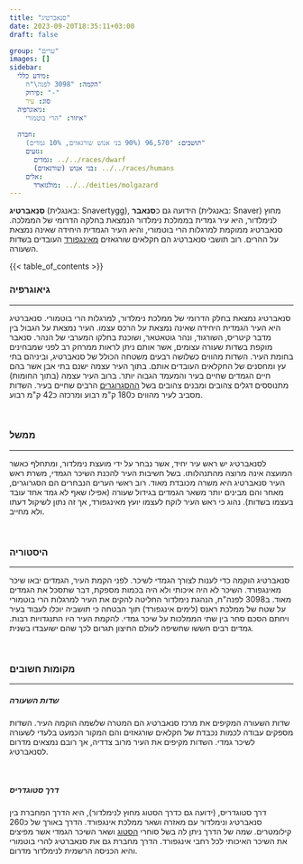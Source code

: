 ```yaml
---
title: "סנאברטיג"
date: 2023-09-20T18:35:11+03:00
draft: false

group: "ערים"
images: []
sidebar:
  מידע כללי:
    הקמה: "3098 לפנה\"ח"
    פירוק: "-"
    סוג: עיר
  גיאוגרפיה:
    איזור: "הרי בוטמורי"
    
  חברה:
    תושבים: "96,570 (90% בני אנוש שורגאזים, 10% גמדים)"
    גזעים:
      גמדים: ../../races/dwarf
      בני אנוש (שורגאזים): ../../races/humans
    אלים:
      מולגזארד: ../../deities/molgazard
---
```


**סְנַאבֵרטִיג** (באנגלית: Snavertygg), הידועה גם כ**סנאבר** (באנגלית: Snaver) מחוץ לנימלדור, היא עיר גמדית בממלכת נימלדור הנמצאת בחלקה הדרומי של הממלכה. סנאברטיג ממוקמת למרגלות הרי בוטמורי, והיא העיר הגמדית היחידה שאינה נמצאת על ההרים. רוב תושבי סנאברטיג הם חקלאים שורגאזים [מאינגפורד](../../kingdoms/ingford) העובדים בשדות השעורה. 

{{< table_of_contents >}}

### גיאוגרפיה
---
סנאברטיג נמצאת בחלק הדרומי של ממלכת נימלדור, למרגלות הרי בוטמורי. סנאברטיג היא העיר הגמדית היחידה שאינה נמצאת על הרכס עצמו. העיר נמצאת על הגבול בין מדבר קיטריס, השורגוד, ונהר גוטאטאר, ושוכנת בחלקו המערבי של הנהר. סנאבר מוקפת בשדות שעורה עצומים, אשר אותם ניתן לראות ממרחק רב לפני שמבחינים בחומת העיר. השדות מהווים כשלושה רבעים משטחה הכולל של סנאברטיג, וביניהם בתי עץ ומחסנים של החקלאים העובדים אותם. בתוך העיר עצמה ישנם בתי אבן אשר בהם חיים הגמדים שחיים בעיר והמעמד הגבוה יותר. ברוב העיר עצמה (בתוך החומות) מתנוססים דגלים צהובים ומבנים צהובים בשל [ההסגרוגרים](../../races/dwarf#_הסגרוגר_) הרבים שחיים בעיר. השדות מסביב לעיר מהווים כ180 ק"מ רבוע ומרכזה כ42 ק"מ רבוע.

&nbsp;

### ממשל
---
לסנאברטיג יש ראש עיר יחיד, אשר נבחר על ידי מועצת נימלדור, ומתחלף כאשר המועצה אינה מרוצה מהתנהלותו. בשל חשיבות העיר להכנת השיכר הגמדי, משרת ראש העיר סנאברטיג היא משרה מכובדת מאוד. רוב ראשי הערים הנבחרים הם הסגרוגרים, מאחר והם מבינים יותר משאר הגמדים בגידול שעורה (אפילו שאף לא גמד אחד עובד בעצמו בשדות). נהוג כי ראש העיר לוקח לעצמו יועץ מאינגפורד, אך זה נתון לשיקול דעתו ולא מחייב. 

&nbsp;

### היסטוריה
---
סנאברטיג הוקמה כדי לענות לצורך הגמדי לשיכר. לפני הקמת העיר, הגמדים יבאו שיכר מאינגפורד. השיכר לא היה איכותי ולא היה בכמות מספקת, דבר שתסכל את הגמדים מאוד. ב3098 לפנה"ח, הנהגת נימלדור החליטה להקים את העיר למרגלות הרי בוטמורי על שטח של ממלכת ראנס (לימים אינגפורד) תוך הבטחה כי תושביה יוכלו לעבוד בעיר ויחתם הסכם סחר בין שתי הממלכות על שיכר גמדי. להקמת העיר היו התנגדויות רבות. גמדים רבים חששו שחשיפה לעולם החיצון תגרום לכך שהם ישועבדו בשנית. 

&nbsp;

### מקומות חשובים
---
##### שדות השעורה
שדות השעורה המקיפים את מרכז סנאברטיג הם המטרה שלשמה הוקמה העיר. השדות מספקים עבודה לכמות נכבדת של חקלאים שורגאזים והם המקור הכמעט בלעדי לשעורה לשיכר גמדי. השדות מקיפים את העיר מרוב צדדיה, אך רובם נמצאים מדרום לסנאברטיג. 

&nbsp;
##### דרך סטוגדריס
דרך סטוגדריס, (ידועה גם כדרך הסטוג מחוץ לנימלדור), היא הדרך המחברת בין סנאברטיג ונימלדור עם מאזרה ושאר ממלכת אינגפורד. הדרך באורך של כ260 קילומטרים. שמה של הדרך ניתן לה בשל סוחרי [הסטוג](../../food/stogg) ושאר השיכר הגמדי אשר מפיצים את השיכר האיכותי לכל רחבי אינגפורד. הדרך מחברת גם את סנאברטיג להרי בוטמורי והיא הכניסה הרשמית לנימלדור מדרום.